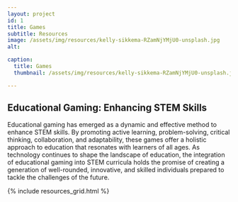 ```yaml
---
layout: project
id: 1
title: Games
subtitle: Resources
image: /assets/img/resources/kelly-sikkema-RZamNjYMjU0-unsplash.jpg
alt: 

caption:
  title: Games
  thumbnail: /assets/img/resources/kelly-sikkema-RZamNjYMjU0-unsplash.jpg

---
```


## Educational Gaming: Enhancing STEM Skills

Educational gaming has emerged as a dynamic and effective method to enhance STEM skills. By promoting active learning, problem-solving, critical thinking, collaboration, and adaptability, these games offer a holistic approach to education that resonates with learners of all ages. As technology continues to shape the landscape of education, the integration of educational gaming into STEM curricula holds the promise of creating a generation of well-rounded, innovative, and skilled individuals prepared to tackle the challenges of the future.

{% include resources_grid.html %}


